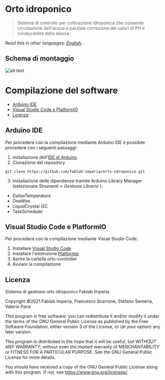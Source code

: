 # Orto idroponico
> Sistema di controllo per coltivazione idroponica che consente circolazione dell'acqua e parziale correzione dei valori di PH e conducibilità della stessa. 

*Read this in other languages: [English](README.EN.md).*

## Schema di montaggio

![alt text](https://github.com/fablab-imperia/orto-idroponico/blob/main/orto-controller/frietzing/orto-idroponico_bb.jpg?raw=true)


# Compilazione del software

- [Arduino IDE](#arduino-ide)
- [Visual Studio Code e PlatformIO](#visual-studio-code-e-platformio)
- [Licenza](https://github.com/fablab-imperia/orto-idroponico/blob/main/LICENSE)

## Arduino IDE

Per procedere con la compilazione mediante Arduino IDE è possibile procedere con i seguenti passaggi:
1. Installazione dell'[IDE di Arduino](https://www.arduino.cc/en/software)
2. Clonazione del repository
```
git clone https://github.com/fablab-imperia/orto-idroponico.git
```
3. Installazione delle dipendenze tramite Arduino Library Manager (selezionare *Strumenti > Gestione Librerie* ):
  * DallasTemperature
  * OneWire
  * LiquidCrystal I2C
  * TaskScheduler

 ## Visual Studio Code e PlatformIO
 
 Per procedere con la compilazione mediante Visual Studio Code:
 1. Installare [Visual Studio Code](https://code.visualstudio.com/)
 2. Installare l'estensione [Platformio](https://platformio.org/install/ide?install=vscode)
 3. Aprire la cartella orto-controller 
 4. Avviare la compilazione  

## Licenza
Sistema di gestione orto idroponico Fablab Imperia

Copyright ©2021  Fablab Imperia, Francesco Scarrone, Stefano Semeria, Valerio Pace

This program is free software: you can redistribute it and/or modify
it under the terms of the GNU General Public License as published by
the Free Software Foundation, either version 3 of the License, or
(at your option) any later version.

This program is distributed in the hope that it will be useful,
but WITHOUT ANY WARRANTY; without even the implied warranty of
MERCHANTABILITY or FITNESS FOR A PARTICULAR PURPOSE.  See the
GNU General Public License for more details.

You should have received a copy of the GNU General Public License
along with this program.  If not, see <https://www.gnu.org/licenses/>.
